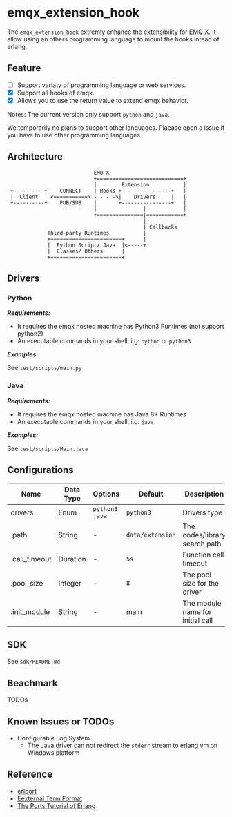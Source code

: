 # emqx_extension_hook

The `emqx_extension_hook` extremly enhance the extensibility for EMQ X. It allow using an others programming language to mount the hooks intead of erlang.

## Feature

- [ ] Support variaty of programming language or web services.
- [x] Support all hooks of emqx.
- [x] Allows you to use the return value to extend emqx behavior.

Notes: The current version only support `python` and `java`.

We temporarily no plans to support other languages. Plaease open a issue if you have to use other programming languages.

## Architecture

```
                            EMQ X
                            +============================+
                            |        Extension           |
 +----------+    CONNECT    | Hooks +----------------+   |
 |  Client  | <===========> - - - ->|    Drivers     |   |
 +----------+    PUB/SUB    |       +----------------+   |
                            |               |            |
                            +===============|============+
                                            |
                                            | Callbacks
             Third-party Runtimes           |
             +=======================+      |
             |  Python Script/ Java  |<-----+
             |  Classes/ Others      |
             +=======================+
```

## Drivers

### Python

***Requirements:***

- It requires the emqx hosted machine has Python3 Runtimes (not support python2)
- An executable commands in your shell, i,g: `python` or `python3`

***Examples:***

See `test/scripts/main.py`

### Java

***Requirements:***

- It requires the emqx hosted machine has Java 8+ Runtimes
- An executable commands in your shell, i,g: `java`

***Examples:***

See `test/scripts/Main.java`

## Configurations

| Name                | Data Type | Options                               | Default          | Description                      |
| ------------------- | --------- | ------------------------------------- | ---------------- | -------------------------------- |
| drivers             | Enum      | `python3`<br />`java`                 | `python3`        | Drivers type                     |
| <type>.path         | String    | -                                     | `data/extension` | The codes/library search path    |
| <type>.call_timeout | Duration  | -                                     | `5s`             | Function call timeout            |
| <type>.pool_size    | Integer   | -                                     | `8`              | The pool size for the driver     |
| <type>.init_module  | String    | -                                     | main             | The module name for initial call |

## SDK

See `sdk/README.md`

## Beachmark

TODOs

## Known Issues or TODOs

- Configurable Log System.
    * The Java driver can not redirect the `stderr` stream to erlang vm on Windows platform

## Reference

- [erlport](https://github.com/hdima/erlport)
- [Eexternal Term Format](http://erlang.org/doc/apps/erts/erl_ext_dist.html)
- [The Ports Tutorial of Erlang](http://erlang.org/doc/tutorial/c_port.html)
